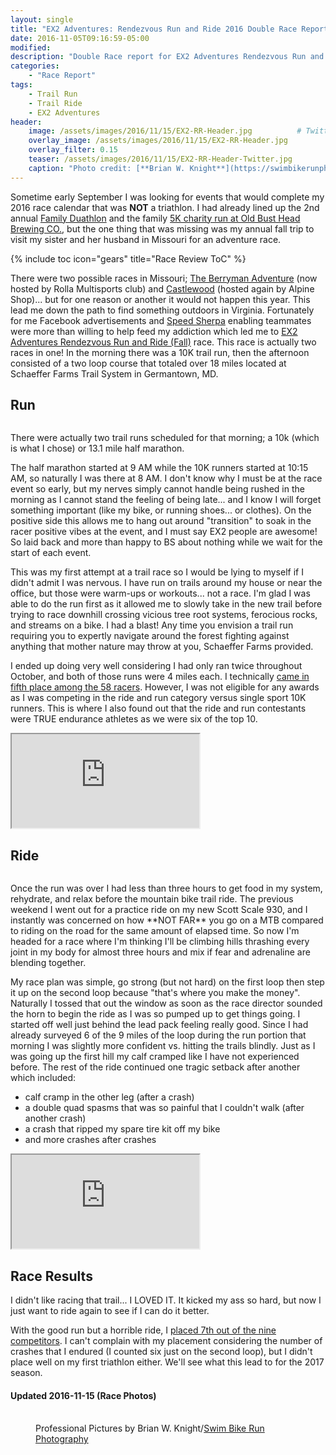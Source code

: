 ```yaml
---
layout: single
title: "EX2 Adventures: Rendezvous Run and Ride 2016 Double Race Report"
date: 2016-11-05T09:16:59-05:00
modified:
description: "Double Race report for EX2 Adventures Rendezvous Run and Ride; I slowly dip my toe into Xterra" 	# For Twitter, not the Title
categories:
    - "Race Report"
tags:
    - Trail Run
    - Trail Ride
    - EX2 Adventures
header:
    image: /assets/images/2016/11/15/EX2-RR-Header.jpg			# Twitter (use 'overlay_image')
    overlay_image: /assets/images/2016/11/15/EX2-RR-Header.jpg		    # Article header at 2048x768
    overlay_filter: 0.15
    teaser: /assets/images/2016/11/15/EX2-RR-Header-Twitter.jpg 		# Shrink image to 575 width
    caption: "Photo credit: [**Brian W. Knight**](https://swimbikerunphoto.zenfolio.com)"
---
```

Sometime early September I was looking for events that would complete my 2016 race calendar that was **NOT** a triathlon.  I had already lined up the 2nd annual [Family Duathlon][tin] and the family [5K charity run at Old Bust Head Brewing CO.][bust], but the one thing that was missing was my annual fall trip to visit my sister and her husband in Missouri for an adventure race.

{% include toc icon="gears" title="Race Review ToC" %}

There were two possible races in Missouri; [The Berryman Adventure][berryman] (now hosted by Rolla Multisports club) and [Castlewood][alpine] (hosted again by Alpine Shop)... but for one reason or another it would not happen this year.  This lead me down the path to find something outdoors in Virginia.  Fortunately for me Facebook advertisements and [Speed Sherpa][ss] enabling teammates were more than willing to help feed my addiction which led me to [EX2 Adventures Rendezvous Run and Ride (Fall)][ex2rr] race.  This race is actually two races in one! In the morning there was a 10K trail run, then the afternoon consisted of a two loop course that totaled over 18 miles located at Schaeffer Farms Trail System in Germantown, MD.


Run
---

<figure class="align-left"><a href="{{ site.url }}/assets/images/2016/11/15/EX2-RR-LG-4.jpg"><img src="{{ site.url }}/assets/images/2016/11/15/EX2-RR-SM-4.jpg" alt="" /></a></figure>There were actually two trail runs scheduled for that morning; a 10k (which is what I chose) or 13.1 mile half marathon.

The half marathon started at 9 AM while the 10K runners started at 10:15 AM, so naturally I was there at 8 AM.  I don't know why I must be at the race event so early, but my nerves simply cannot handle being rushed in the morning as I cannot stand the feeling of being late... and I know I will forget something important (like my bike, or running shoes... or clothes).  On the positive side this allows me to hang out around "transition" to soak in the racer positive vibes at the event, and I must say EX2 people are awesome!  So laid back and more than happy to BS about nothing while we wait for the start of each event.

This was my first attempt at a trail race so I would be lying to myself if I didn't admit I was nervous.  I have run on trails around my house or near the office, but those were warm-ups or workouts... not a race.  I'm glad I was able to do the run first as it allowed me to slowly take in the new trail before trying to race downhill crossing vicious tree root systems, ferocious rocks, and streams on a bike.  I had a blast!  Any time you envision a trail run requiring you to expertly navigate around the forest fighting against anything that mother nature may throw at you, Schaeffer Farms provided.

I ended up doing very well considering I had only ran twice throughout October, and both of those runs were 4 miles each.  I technically [came in fifth place among the 58 racers][running].  However, I was not eligible for any awards as I was competing in the ride and run category versus single sport 10K runners.  This is where I also found out that the ride and run contestants were TRUE endurance athletes as we were six of the top 10.

<div class="embed-container embed-container-strava">
	<iframe src='https://www.strava.com/activities/766663771/embed/537c91b0dea367383f6e87b93f2a4c96fd5eec61' scrolling='no' webkitAllowFullScreen mozallowfullscreen allowFullScreen></iframe>
</div>


Ride
---

<figure class="align-right"><a href="{{ site.url }}/assets/images/2016/11/15/EX2-RR-LG-5.jpg"><img src="{{ site.url }}/assets/images/2016/11/15/EX2-RR-SM-5.jpg" alt="" /></a></figure>Once the run was over I had less than three hours to get food in my system, rehydrate, and relax before the mountain bike trail ride.  The previous weekend I went out for a practice ride on my new Scott Scale 930, and I instantly was concerned on how **NOT FAR** you go on a MTB compared to riding on the road for the same amount of elapsed time.  So now I'm headed for a race where I'm thinking I'll be climbing hills thrashing every joint in my body for almost three hours and mix if fear and adrenaline are blending together.

My race plan was simple, go strong (but not hard) on the first loop then step it up on the second loop because "that's where you make the money".  Naturally I tossed that out the window as soon as the race director sounded the horn to begin the ride as I was so pumped up to get things going.  I started off well just behind the lead pack feeling really good.  Since I had already surveyed 6 of the 9 miles of the loop during the run portion that morning I was slightly more confident vs. hitting the trails blindly.  Just as I was going up the first hill my calf cramped like I have not experienced before.  The rest of the ride continued one tragic setback after another which included:

- calf cramp in the other leg (after a crash)
- a double quad spasms that was so painful that I couldn't walk (after another crash)
- a crash that ripped my spare tire kit off my bike
- and more crashes after crashes

<div class="embed-container embed-container-strava">
	<iframe src='https://www.strava.com/activities/766663771/embed/537c91b0dea367383f6e87b93f2a4c96fd5eec61' scrolling='no' webkitAllowFullScreen mozallowfullscreen allowFullScreen></iframe>
</div>


Race Results
---

I didn't like racing that trail... I LOVED IT.  It kicked my ass so hard, but now I just want to ride again to see if I can do it better.

With the good run but a horrible ride, I [placed 7th out of the nine competitors][results].  I can't complain with my placement considering the number of crashes that I endured (I counted six just on the second loop), but I didn't place well on my first triathlon either.  We'll see what this lead to for the 2017 season.

#### Updated 2016-11-15 (Race Photos)

<figure class="third">
<a href="{{ site.url }}/assets/images/2016/11/15/EX2-RR-LG-1.jpg"><img src="{{ site.url }}/assets/images/2016/11/15/EX2-RR-SM-1.jpg" alt="" /></a>
<a href="{{ site.url }}/assets/images/2016/11/15/EX2-RR-LG-2.jpg"><img src="{{ site.url }}/assets/images/2016/11/15/EX2-RR-SM-2.jpg" alt="" /></a>
<a href="{{ site.url }}/assets/images/2016/11/15/EX2-RR-LG-3.jpg"><img src="{{ site.url }}/assets/images/2016/11/15/EX2-RR-SM-3.jpg" alt="" /></a>
<figcaption class="align-text-center">Professional Pictures by Brian W. Knight/<a href="https://www.swimbikerunphoto.com/about/">Swim Bike Run Photography</a></figcaption><br />
</figure>

[tin]: https://www.triitnow.com/DUIT/duit.htm
[bust]: https://www.oldbusthead.com/old-bust-head-benefit-5k-0
[berryman]: http://rollamultisport.org/events/
[alpine]: https://alpineshop.webconnex.com/cw8hr2016
[ss]: http://www.speedsherpa.com
[ex2rr]: https://www.ex2adventures.com/results-and-photos/historical-results/
[running]: https://www.ex2adventures.com/results-and-photos/historical-results/
[results]: https://www.ex2adventures.com/results-and-photos/historical-results/
